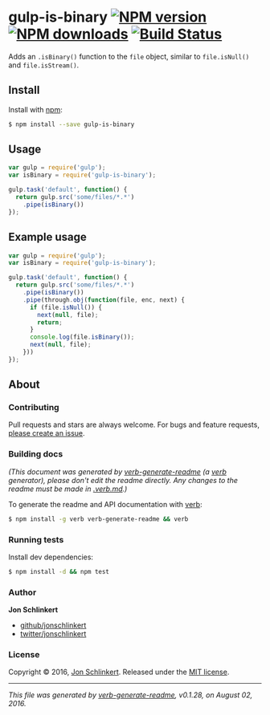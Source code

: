 # gulp-is-binary [![NPM version](https://img.shields.io/npm/v/gulp-is-binary.svg?style=flat)](https://www.npmjs.com/package/gulp-is-binary) [![NPM downloads](https://img.shields.io/npm/dm/gulp-is-binary.svg?style=flat)](https://npmjs.org/package/gulp-is-binary) [![Build Status](https://img.shields.io/travis/jonschlinkert/gulp-is-binary.svg?style=flat)](https://travis-ci.org/jonschlinkert/gulp-is-binary)

Adds an `.isBinary()` function to the `file` object, similar to `file.isNull()` and `file.isStream()`.

## Install

Install with [npm](https://www.npmjs.com/):

```sh
$ npm install --save gulp-is-binary
```

## Usage

```js
var gulp = require('gulp');
var isBinary = require('gulp-is-binary');

gulp.task('default', function() {
  return gulp.src('some/files/*.*')
    .pipe(isBinary())
});
```

## Example usage

```js
var gulp = require('gulp');
var isBinary = require('gulp-is-binary');

gulp.task('default', function() {
  return gulp.src('some/files/*.*')
    .pipe(isBinary())
    .pipe(through.obj(function(file, enc, next) {
      if (file.isNull()) {
        next(null, file);
        return;
      }
      console.log(file.isBinary());
      next(null, file);
    }))
});
```

## About

### Contributing

Pull requests and stars are always welcome. For bugs and feature requests, [please create an issue](../../issues/new).

### Building docs

_(This document was generated by [verb-generate-readme](https://github.com/verbose/verb-generate-readme) (a [verb](https://github.com/verbose/verb) generator), please don't edit the readme directly. Any changes to the readme must be made in [.verb.md](.verb.md).)_

To generate the readme and API documentation with [verb](https://github.com/verbose/verb):

```sh
$ npm install -g verb verb-generate-readme && verb
```

### Running tests

Install dev dependencies:

```sh
$ npm install -d && npm test
```

### Author

**Jon Schlinkert**

* [github/jonschlinkert](https://github.com/jonschlinkert)
* [twitter/jonschlinkert](http://twitter.com/jonschlinkert)

### License

Copyright © 2016, [Jon Schlinkert](https://github.com/jonschlinkert).
Released under the [MIT license](https://github.com/jonschlinkert/gulp-is-binary/blob/master/LICENSE).

***

_This file was generated by [verb-generate-readme](https://github.com/verbose/verb-generate-readme), v0.1.28, on August 02, 2016._